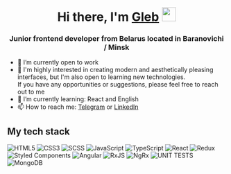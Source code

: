 <h1 align="center">Hi there, I'm <a href="https://www.linkedin.com/in/gprokopovich/" target="_blank">Gleb</a> 
<img src="https://github.com/blackcater/blackcater/raw/main/images/Hi.gif" height="32"/></h1>
<h3 align="center">Junior frontend developer from Belarus located in Baranovichi / Minsk</h3>

- 🔭 I’m currently open to work <br/>
- 🤔 I'm highly interested in creating modern and aesthetically pleasing interfaces, but I'm also open to learning new technologies. <br/> If you have any opportunities or suggestions, please feel free to reach out to me <br/>
- 🌱 I’m currently learning: React and English <br/>
- 📫 How to reach me: <a href="https://t.me/glebprokopovich" target="_blank">Telegram</a> or <a href="https://www.linkedin.com/in/gprokopovich/" target="_blank">LinkedIn</a>

## My tech stack
![HTML5](https://img.shields.io/badge/HTML5-%23E34F26.svg?style=for-the-badge&logo=html5&logoColor=white&color=475e78)
![CSS3](https://img.shields.io/badge/CSS3-%231572B6.svg?style=for-the-badge&logo=css3&logoColor=white&color=475e78)
![SCSS](https://img.shields.io/badge/SCSS-%23CC6699.svg?style=for-the-badge&logo=sass&logoColor=white&color=475e78)
![JavaScript](https://img.shields.io/badge/JavaScript-%23F7DF1E.svg?style=for-the-badge&logo=javascript&logoColor=black&color=475e78)
![TypeScript](https://img.shields.io/badge/typescript-%23007ACC.svg?style=for-the-badge&logo=typescript&logoColor=white&color=475e78)
![React](https://img.shields.io/badge/react-%2320232a.svg?style=for-the-badge&logo=react&logoColor=%2361DAFB&color=475e78)
![Redux](https://img.shields.io/badge/Redux-%23764ABC.svg?style=for-the-badge&logo=redux&logoColor=white&color=475e78)
![Styled Components](https://img.shields.io/badge/Styled_Components-%23DB7093.svg?style=for-the-badge&logo=styled-components&logoColor=white&color=475e78)
![Angular](https://img.shields.io/badge/Angular-%23DD0031.svg?style=for-the-badge&logo=angular&logoColor=white&color=475e78)
![RxJS](https://img.shields.io/badge/RxJS-%23B7178C.svg?style=for-the-badge&logo=reactivex&logoColor=white&color=475e78)
![NgRx](https://img.shields.io/badge/NgRx-%23B7178C.svg?style=for-the-badge&logo=redux&logoColor=white&color=475e78)
![UNIT TESTS](https://img.shields.io/badge/UNIT_TESTS-%23CC6699.svg?style=for-the-badge&color=475e78)
![MongoDB](https://img.shields.io/badge/MongoDB-%2347A248.svg?style=for-the-badge&logo=mongodb&logoColor=white&color=475e78)
